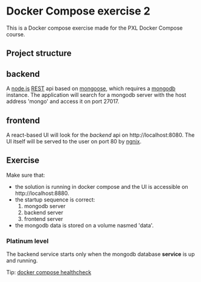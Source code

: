 # Docker Compose exercise 2

This is a Docker compose exercise made for the PXL Docker Compose course.

## Project structure

## backend

A [node.js](https://nodejs.org/en/) [REST](https://en.wikipedia.org/wiki/Representational_state_transfer) api based on [mongoose](https://mongoosejs.com/), which requires a [mongodb](https://www.mongodb.com/) instance.
The application will search for a mongodb server with the host address 'mongo' and access it on port 27017.

## frontend

A react-based UI will look for the _backend_ api on http://localhost:8080. The UI itself will be served to the user on port 80 by [ngnix](https://www.nginx.com/).

## Exercise

Make sure that:

- the solution is running in docker compose and the UI is accessible on http://localhost:8880.
- the startup sequence is correct:
  1. mongodb server
  2. backend server
  3. frontend server
- the mongodb data is stored on a volume nasmed 'data'.

### Platinum level

The backend service starts only when the mongodb database **service** is up and running.

Tip: [docker compose healthcheck](https://github.com/compose-spec/compose-spec/blob/master/spec.md#healthcheck)
